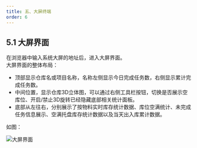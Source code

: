 ```yaml
---
title: 五、大屏终端
order: 6
---
```


## 5.1 大屏界面

在浏览器中输入系统大屏的地址后，进入大屏界面。  
大屏界面的整体布局：

- 顶部显示仓库名或项目名称，名称左侧显示今日完成任务数，右侧显示累计完成任务数。
- 中间位置，显示仓库3D立体图，可以通过右侧工具栏按钮，切换是否展示空库位、开启/禁止3D旋转已经隐藏底部相关统计面板。
- 底部从左往右，分别展示了按物料实时库存统计数据、库位空满统计、未完成任务信息展示、空满托盘库存统计数据以及当天出入库累计数据。
  
如图：

![大屏界面](/zh-CN/guides/chapter5/tv20230712162125.png)
